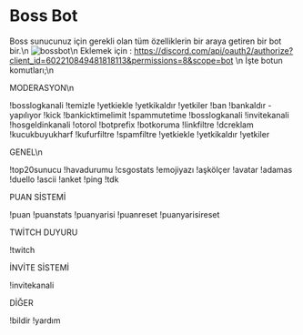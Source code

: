 # Boss Bot
Boss sunucunuz için gerekli olan tüm özelliklerin bir araya getiren bir bot bir.\n
![bossbot](https://user-images.githubusercontent.com/44214206/159145998-afb7115b-eb5c-402b-be7f-7aa77e20013c.png)\n
Eklemek için : https://discord.com/api/oauth2/authorize?client_id=602210849481818113&permissions=8&scope=bot \n
İşte botun komutları;\n

MODERASYON\n

!bosslogkanali
!temizle
!yetkiekle
!yetkikaldır
!yetkiler
!ban
!bankaldır -yapılıyor
!kick
!bankicktimelimit
!spammutetime
!bosslogkanali
!invitekanali
!hosgeldinkanali
!otorol
!botprefix
!botkoruma
!linkfiltre
!dcreklam
!kucukbuyukharf
!kufurfiltre
!spamfiltre
!yetkiekle
!yetkikaldır
!yetkiler

GENEL\n

!top20sunucu
!havadurumu
!csgostats
!emojiyazı
!aşkölçer
!avatar
!adamas
!duello
!ascii
!anket
!ping
!tdk

PUAN SİSTEMİ

!puan
!puanstats
!puanyarisi
!puanreset
!puanyarisireset

TWİTCH DUYURU

!twitch

İNVİTE SİSTEMİ

!invitekanali

DİĞER

!bildir
!yardım
